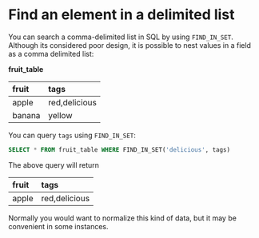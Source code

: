# Find an element in a delimited list

You can search a comma-delimited list in SQL by using `FIND_IN_SET`. Although its considered poor design, it is possible to nest values in a field as a comma delimited list:

__fruit_table__

| fruit   | tags          |
|:--------|:--------------|
| apple   | red,delicious |
| banana  | yellow        |

You can query `tags` using `FIND_IN_SET`:

```SQL
SELECT * FROM fruit_table WHERE FIND_IN_SET('delicious', tags)
```

The above query will return

| fruit   | tags          |
|:--------|:--------------|
| apple   | red,delicious |

Normally you would want to normalize this kind of data, but it may be convenient in some instances.